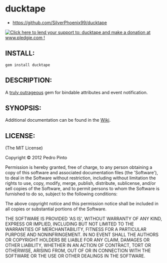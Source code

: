 # ducktape

* https://github.com/SilverPhoenix99/ducktape

<a href='http://www.pledgie.com/campaigns/18955'><img alt='Click here to lend your support to: ducktape and make a donation at www.pledgie.com !' src='http://www.pledgie.com/campaigns/18955.png?skin_name=chrome' border='0' /></a>

## INSTALL:

    gem install ducktape

## DESCRIPTION:

A [truly outrageous](https://youtu.be/lkQE5wuBFeY8) gem for bindable attributes and event notification.

## SYNOPSIS:

Additional documentation can be found in the [Wiki](https://github.com/SilverPhoenix99/ducktape/wiki).

## LICENSE:

(The MIT License)

Copyright &copy; 2012 Pedro Pinto

Permission is hereby granted, free of charge, to any person obtaining
a copy of this software and associated documentation files (the
'Software'), to deal in the Software without restriction, including
without limitation the rights to use, copy, modify, merge, publish,
distribute, sublicense, and/or sell copies of the Software, and to
permit persons to whom the Software is furnished to do so, subject to
the following conditions:

The above copyright notice and this permission notice shall be
included in all copies or substantial portions of the Software.

THE SOFTWARE IS PROVIDED 'AS IS', WITHOUT WARRANTY OF ANY KIND,
EXPRESS OR IMPLIED, INCLUDING BUT NOT LIMITED TO THE WARRANTIES OF
MERCHANTABILITY, FITNESS FOR A PARTICULAR PURPOSE AND NONINFRINGEMENT.
IN NO EVENT SHALL THE AUTHORS OR COPYRIGHT HOLDERS BE LIABLE FOR ANY
CLAIM, DAMAGES OR OTHER LIABILITY, WHETHER IN AN ACTION OF CONTRACT,
TORT OR OTHERWISE, ARISING FROM, OUT OF OR IN CONNECTION WITH THE
SOFTWARE OR THE USE OR OTHER DEALINGS IN THE SOFTWARE.
